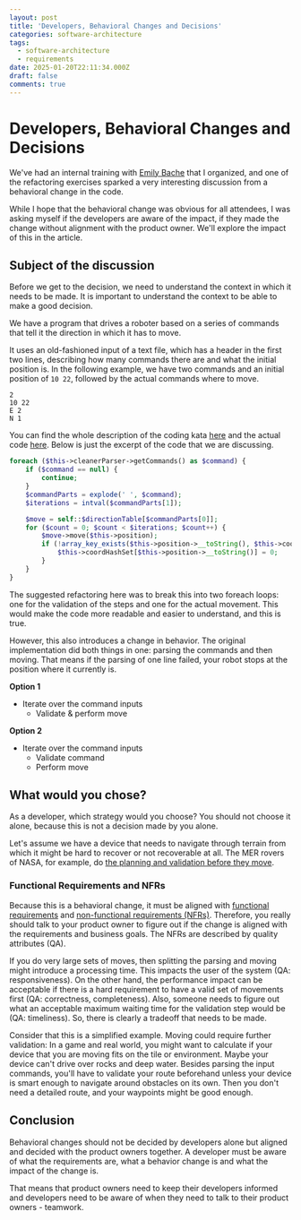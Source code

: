 ```yaml
---
layout: post
title: 'Developers, Behavioral Changes and Decisions'
categories: software-architecture
tags:
  - software-architecture
  - requirements
date: 2025-01-20T22:11:34.000Z
draft: false
comments: true
---
```


# Developers, Behavioral Changes and Decisions

We've had an internal training with [Emily Bache](https://emilybache.com/) that I organized, and one of the refactoring exercises sparked a very interesting discussion from a behavioral change in the code.

While I hope that the behavioral change was obvious for all attendees, I was asking myself if the developers are aware of the impact, if they made the change without alignment with the product owner. We'll explore the impact of this in the article.

## Subject of the discussion

Before we get to the decision, we need to understand the context in which it needs to be made. It is important to understand the context to be able to make a good decision.

We have a program that drives a roboter based on a series of commands that tell it the direction in which it has to move.

It uses an old-fashioned input of a text file, which has a header in the first two lines, describing how many commands there are and what the initial position is. In the following example, we have two commands and an initial position of `10 22`, followed by the actual commands where to move.

```text
2
10 22
E 2
N 1
```

You can find the whole description of the coding kata [here](https://sammancoaching.org/kata_descriptions/office_cleaner.html) and the actual code [here](https://github.com/sammancoaching/OfficeCleaningRobot-Refactoring-Kata/blob/main/php/src/OfficeCleaner1/RobotCleaner.php#L62-L90). Below is just the excerpt of the code that we are discussing.

```php
foreach ($this->cleanerParser->getCommands() as $command) {
    if ($command == null) {
        continue;
    }
    $commandParts = explode(' ', $command);
    $iterations = intval($commandParts[1]);

    $move = self::$directionTable[$commandParts[0]];
    for ($count = 0; $count < $iterations; $count++) {
        $move->move($this->position);
        if (!array_key_exists($this->position->__toString(), $this->coordHashSet)) {
            $this->coordHashSet[$this->position->__toString()] = 0;
        }
    }
}
```

The suggested refactoring here was to break this into two foreach loops: one for the validation of the steps and one for the actual movement. This would make the code more readable and easier to understand, and this is true.

However, this also introduces a change in behavior. The original implementation did both things in one: parsing the commands and then moving. That means if the parsing of one line failed, your robot stops at the position where it currently is.

**Option 1**

* Iterate over the command inputs
  * Validate & perform move

**Option 2**

* Iterate over the command inputs
  * Validate command
  * Perform move

## What would you chose?

As a developer, which strategy would you choose? You should not choose it alone, because this is not a decision made by you alone.

Let's assume we have a device that needs to navigate through terrain from which it might be hard to recover or not recoverable at all. The MER rovers of NASA, for example, do [the planning and validation before they move](https://ntrs.nasa.gov/api/citations/20050157091/downloads/20050157091.pdf).

### Functional Requirements and NFRs

Because this is a behavioral change, it must be aligned with [functional requirements](https://en.wikipedia.org/wiki/Functional_requirement) and [non-functional requirements (NFRs)](https://en.wikipedia.org/wiki/Non-functional_requirement). Therefore, you really should talk to your product owner to figure out if the change is aligned with the requirements and business goals. The NFRs are described by quality attributes (QA).

If you do very large sets of moves, then splitting the parsing and moving might introduce a processing time. This impacts the user of the system (QA: responsiveness). On the other hand, the performance impact can be acceptable if there is a hard requirement to have a valid set of movements first (QA: correctness, completeness). Also, someone needs to figure out what an acceptable maximum waiting time for the validation step would be (QA: timeliness). So, there is clearly a tradeoff that needs to be made.

Consider that this is a simplified example. Moving could require further validation: In a game and real world, you might want to calculate if your device that you are moving fits on the tile or environment. Maybe your device can't drive over rocks and deep water. Besides parsing the input commands, you'll have to validate your route beforehand unless your device is smart enough to navigate around obstacles on its own. Then you don't need a detailed route, and your waypoints might be good enough.

## Conclusion

Behavioral changes should not be decided by developers alone but aligned and decided with the product owners together. A developer must be aware of what the requirements are, what a behavior change is and what the impact of the change is.

That means that product owners need to keep their developers informed and developers need to be aware of when they need to talk to their product owners - teamwork.
